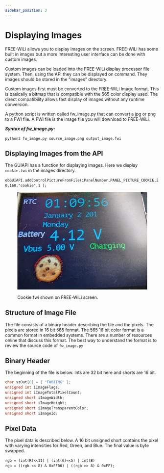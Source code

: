 ```yaml
---
sidebar_position: 3
---
```


# Displaying Images

FREE-WiLi allows you to display images on the screen. FREE-WiLi has some built in images but a more interesting user interface can be done with custom images.

Custom images can be loaded into the FREE-WiLi display processor file system. Then, using the API they can be displayed on command. They images should be stored in the "images" directory.

Custom images first must be converted to the FREE-WiLi Image format. This is basically a bitmap that is compatible with the 565 color display used. The direct compatibility allows fast display of images without any runtime conversion.

A python script is written called fw_image.py that can convert a jpg or png to a FWI file. A FWI file is the image file you will download to FREE-WiLi.

***Syntax of fw_image.py:***

`python3 fw_image.py source_image.png output_image.fwi`

## Displaying Images from the API

The GUIAPI has a function for displaying images. Here we display `cookie.fwi` in the images directory.

`obGUIAPI.addControlPictureFromFile(iPanelNumber,PANEL_PICTURE_COOKIE,20,160,"cookie",1 );`

<div class="text--center">

<figure>

![Cookie.fwi shown on FREE-WiLi screen.](../assets/cookie-fwi.jpg "Cookie.fwi shown on FREE-WiLi screen.")
<figcaption>Cookie.fwi shown on FREE-WiLi screen.</figcaption>
</figure>
</div>

## Structure of Image File

The file consists of a binary header describing the file and the pixels. The pixels are stored in 16 bit 565 format. The 565 16 bit color format is a common format in embedded systems. There are a number of resources online that discuss this format. The best way to understand the format is to review the source code of `fw_image.py`

## Binary Header

The beginning of the file is below. Ints are 32 bit here and shorts are 16 bit.

```c
char szOut[8] = { "FW01IMG" };
unsigned int iImageFlags;
unsigned int iImageTotalPixelCount;
unsigned short iImageWidth;
unsigned short iImageHeight;
unsigned short iImageTransparentColor;
unsigned short iImageId;
```

## Pixel Data

The pixel data is described below. A 16 bit unsigned short contains the pixel with varying intensities for Red, Green, and Blue. The final value is byte swapped.

`rgb = (int(R)<<11) | (int(G)<<5) | int(B)` <br/>
`rgb = ((rgb << 8) & 0xFF00) | ((rgb >> 8) & 0xFF);`